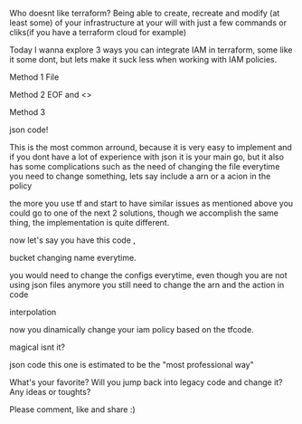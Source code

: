 Who doesnt like terraform? Being able to create, recreate and modify (at least some) of your infrastructure at your will with just a few commands or cliks(if you have a terraform cloud for example)

Today I wanna explore 3 ways you can integrate IAM in terraform, some like it some dont, but lets make it suck less when working with IAM policies.

Method 1
File

Method 2
EOF and <<POLICY>>



Method 3

json code!


This is the most common arround, because it is very easy to implement and if you dont have a lot of experience with json it is your main go, but it also has some complications such as the need of changing the file everytime you need to change something, lets say include a arn or a acion in the policy

the more you use tf and start to have similar issues as mentioned above you could go to one of the next 2 solutions, though we accomplish the same thing, the implementation is quite different.

now let's say you have this code , 

bucket changing name everytime.

you would need to change the configs everytime, even though you are not using json files anymore you still need to change the arn and the action in code


interpolation

now you dinamically change your iam policy based on the tfcode.

magical isnt it?

json code
this one is estimated to be the "most professional way"




What's your favorite? Will you jump back into legacy code and change it? Any ideas or toughts? 

Please comment, like and share :)
